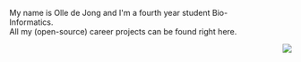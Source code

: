 <p align="left" style="width: 450px;">
My name is Olle de Jong and I'm a fourth year student Bio-Informatics.<br>
All my (open-source) career projects can be found right here.
</p>
<p align="right">
  <img src="https://media.giphy.com/media/kkYbDLFmNvO4E/source.gif">
</p>
